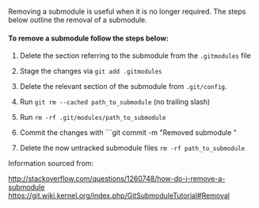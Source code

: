 Removing a submodule is useful when it is no longer required. The steps below outline the removal of a submodule.

#### To remove a submodule follow the steps below:

1. Delete the section referring to the submodule from the ```.gitmodules``` file

2. Stage the changes via ```git add .gitmodules```

3. Delete the relevant section of the submodule from ```.git/config```.

4. Run ```git rm --cached path_to_submodule``` (no trailing slash)

5. Run ```rm -rf .git/modules/path_to_submodule```

6. Commit the changes with ```git commit -m "Removed submodule <name>"

7. Delete the now untracked submodule files ```rm -rf path_to_submodule```

Information sourced from:

http://stackoverflow.com/questions/1260748/how-do-i-remove-a-submodule
https://git.wiki.kernel.org/index.php/GitSubmoduleTutorial#Removal
